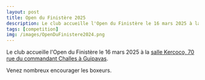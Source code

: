 ```yaml
---
layout: post
title: Open du Finistère 2025
description: Le club accueille l'Open du Finistère le 16 mars 2025 à la salle Kercoco.
tags: [competition]
img: /images/OpenDuFinistere2024.png
---
```


Le club accueille l'Open du Finistère le 16 mars 2025 à la [salle Kercoco, 70 rue du commandant Challes à Guipavas](https://maps.app.goo.gl/reQegxJ4Ly6sE6d78).

Venez nombreux encourager les boxeurs.